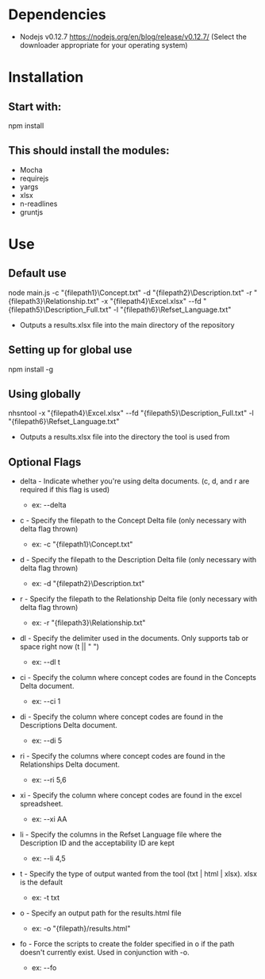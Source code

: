 # Dependencies

* Nodejs v0.12.7 https://nodejs.org/en/blog/release/v0.12.7/ (Select the downloader appropriate for your operating system)

# Installation

## Start with:

npm install

## This should install the modules:

* Mocha
* requirejs
* yargs
* xlsx
* n-readlines
* gruntjs

# Use

## Default use

node main.js -c "{filepath1}\Concept.txt" -d "{filepath2}\Description.txt" -r "{filepath3}\Relationship.txt" -x "{filepath4}\Excel.xlsx" --fd "{filepath5}\Description_Full.txt" -l "{filepath6}\Refset_Language.txt"
* Outputs a results.xlsx file into the main directory of the repository

## Setting up for global use

npm install -g

## Using globally

nhsntool -x "{filepath4}\Excel.xlsx" --fd "{filepath5}\Description_Full.txt" -l "{filepath6}\Refset_Language.txt"
* Outputs a results.xlsx file into the directory the tool is used from


## Optional Flags

* delta - Indicate whether you're using delta documents.  (c, d, and r are required if this flag is used)
	* ex: --delta

* c - Specify the filepath to the Concept Delta file (only necessary with delta flag thrown)
    * ex: -c "{filepath1}\Concept.txt"

* d - Specify the filepath to the Description Delta file (only necessary with delta flag thrown)
    * ex: -d "{filepath2}\Description.txt"

* r - Specify the filepath to the Relationship Delta file (only necessary with delta flag thrown)
    * ex: -r "{filepath3}\Relationship.txt"

* dl - Specify the delimiter used in the documents.  Only supports tab or space right now (t || " ")
	* ex: --dl t

* ci - Specify the column where concept codes are found in the Concepts Delta document.
	* ex: --ci 1

* di - Specify the column where concept codes are found in the Descriptions Delta document.
	* ex: --di 5

* ri - Specify the columns where concept codes are found in the Relationships Delta document.
	* ex: --ri 5,6

* xi - Specify the column where concept codes are found in the excel spreadsheet.
	* ex: --xi AA

* li - Specify the columns in the Refset Language file where the Description ID and the acceptability ID are kept
	* ex: --li 4,5

* t - Specify the type of output wanted from the tool (txt | html | xlsx). xlsx is the default
	* ex: -t txt

* o - Specify an output path for the results.html file
	* ex: -o "{filepath}/results.html"

* fo - Force the scripts to create the folder specified in o if the path doesn't currently exist. Used in conjunction with -o.
	* ex: --fo

